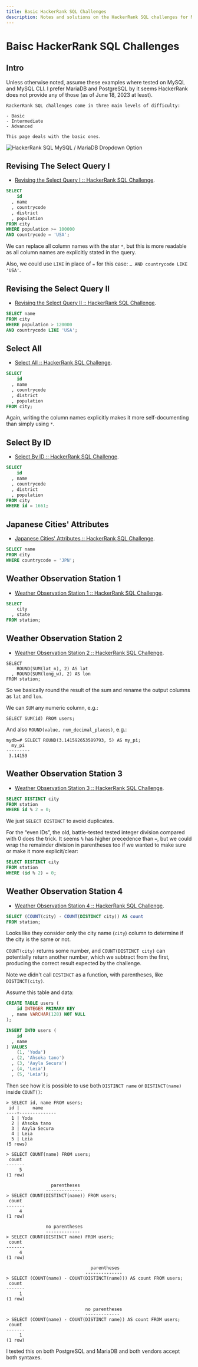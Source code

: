 ```yaml
---
title: Basic HackerRank SQL Challenges
description: Notes and solutions on the HackerRank SQL challenges for MySQL/MariaDB.
---
```


# Baisc HackerRank SQL Challenges

## Intro

Unless otherwise noted, assume these examples where tested on MySQL and MySQL CLI. I prefer MariaDB and PostgreSQL by it seems HackerRank does not provide any of those (as of June 18, 2023 at least).

```{note}
RackerRank SQL challenges come in three main levels of difficulty:

- Basic
- Intermediate
- Advanced

This page deals with the basic ones.

```

![HackerRank SQL MySQL / MariaDB Dropdown Option](/staticassets/hackerrank-sql-mysql-db-dropdown.png)

## Revising The Select Query I

- [Revising the Select Query I :: HackerRank SQL Challenge](https://www.hackerrank.com/challenges/revising-the-select-query).

```sql
SELECT
    id
  , name
  , countrycode
  , district
  , population
FROM city
WHERE population >= 100000
AND countrycode = 'USA';
```

We can replace all column names with the star `*`, but this is more readable as all column names are explicitly stated in the query.

Also, we could use `LIKE` in place of `=` for this case: `… AND countrycode LIKE 'USA'`.

## Revising the Select Query II

- [Revising the Select Query II :: HackerRank SQL Challenge](https://www.hackerrank.com/challenges/revising-the-select-query-2).

```sql
SELECT name
FROM city
WHERE population > 120000
AND countrycode LIKE 'USA';
```

## Select All

- [Select All :: HackerRank SQL Challenge](https://www.hackerrank.com/challenges/select-all-sql).

```sql
SELECT
    id
  , name
  , countrycode
  , district
  , population
FROM city;
```

Again, writing the column names explicitly makes it more self-documenting than simply using `*`.

## Select By ID

- [Select By ID :: HackerRank SQL Challenge](https://www.hackerrank.com/challenges/select-by-id).

```sql
SELECT
    id
  , name
  , countrycode
  , district
  , population
FROM city
WHERE id = 1661;
```

## Japanese Cities' Attributes

- [Japanese Cities' Attributes :: HackerRank SQL Challenge](https://www.hackerrank.com/challenges/japanese-cities-attributes).

```sql
SELECT name
FROM city
WHERE countrycode = 'JPN';
```

## Weather Observation Station 1

- [Weather Observation Station 1 :: HackerRank SQL Challenge](https://www.hackerrank.com/challenges/weather-observation-station-1).

```sql
SELECT
    city
  , state
FROM station;
```

## Weather Observation Station 2

- [Weather Observation Station 2 :: HackerRank SQL Challenge](https://www.hackerrank.com/challenges/weather-observation-station-2).

```
SELECT
    ROUND(SUM(lat_n), 2) AS lat
  , ROUND(SUM(long_w), 2) AS lon
FROM station;
```

So we basically round the result of the sum and rename the output columns as `lat` and `lon`.

We can `SUM` any numeric column, e.g.:

```
SELECT SUM(id) FROM users;
```

And also `ROUND(value, num_decimal_places)`, e.g.:

```
mydb=# SELECT ROUND(3.141592653589793, 5) AS my_pi;
  my_pi
---------
 3.14159
```

## Weather Observation Station 3

- [Weather Observation Station 3 :: HackerRank SQL Challenge](https://www.hackerrank.com/challenges/weather-observation-station-3).

```sql
SELECT DISTINCT city
FROM station
WHERE id % 2 = 0;
```

We just `SELECT DISTINCT` to avoid duplicates.

For the “even IDs”, the old, battle-tested tested integer division compared with 0 does the trick. It seems `%` has higher precedence than `=`, but we could wrap the remainder division in parentheses too if we wanted to make sure or make it more explicit/clear:

```sql
SELECT DISTINCT city
FROM station
WHERE (id % 2) = 0;
```

## Weather Observation Station 4

- [Weather Observation Station 4 :: HackerRank SQL Challenge](https://www.hackerrank.com/challenges/weather-observation-station-4).

```sql
SELECT (COUNT(city) - COUNT(DISTINCT city)) AS count
FROM station;
```

Looks like they consider only the city name (`city`) column to determine if the city is the same or not.

`COUNT(city)` returns some number, and `COUNT(DISTINCT city)` can potentially return another number, which we subtract from the first, producing the correct result expected by the challenge.

Note we didn't call `DISTINCT` as a function, with parentheses, like `DISTINCT(city)`.

Assume this table and data:

```sql
CREATE TABLE users (
    id INTEGER PRIMARY KEY
  , name VARCHAR(128) NOT NULL
);

INSERT INTO users (
    id
  , name
) VALUES
    (1, 'Yoda')
  , (2, 'Ahsoka tano')
  , (3, 'Aayla Secura')
  , (4, 'Leia')
  , (5, 'Leia');
```

Then see how it is possible to use both `DISTINCT name` or `DISTINCT(name)` inside `COUNT()`:

```text
> SELECT id, name FROM users;
 id |     name     
----+--------------
  1 | Yoda
  2 | Ahsoka tano
  3 | Aayla Secura
  4 | Leia
  5 | Leia
(5 rows)

> SELECT COUNT(name) FROM users;
 count 
-------
     5
(1 row)

                 parentheses
               --------------
> SELECT COUNT(DISTINCT(name)) FROM users;
 count 
-------
     4
(1 row)

               no parentheses
               -------------
> SELECT COUNT(DISTINCT name) FROM users;
 count 
-------
     4
(1 row)

                                parentheses
                              --------------
> SELECT (COUNT(name) - COUNT(DISTINCT(name))) AS count FROM users;
 count 
-------
     1
(1 row)

                              no parentheses
                              -------------
> SELECT (COUNT(name) - COUNT(DISTINCT name)) AS count FROM users;
 count 
-------
     1
(1 row)

```

I tested this on both PostgreSQL and MariaDB and both vendors accept both syntaxes.
